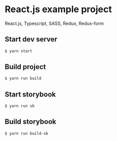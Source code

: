 # React.js example project
React.js, Typescript, SASS, Redux, Redux-form

## Start dev server
```sh
$ yarn start
```

## Build project
```sh
$ yarn run build
```

## Start storybook
```sh
$ yarn run sb
```

## Build storybook
```sh
$ yarn run build-sb
```
